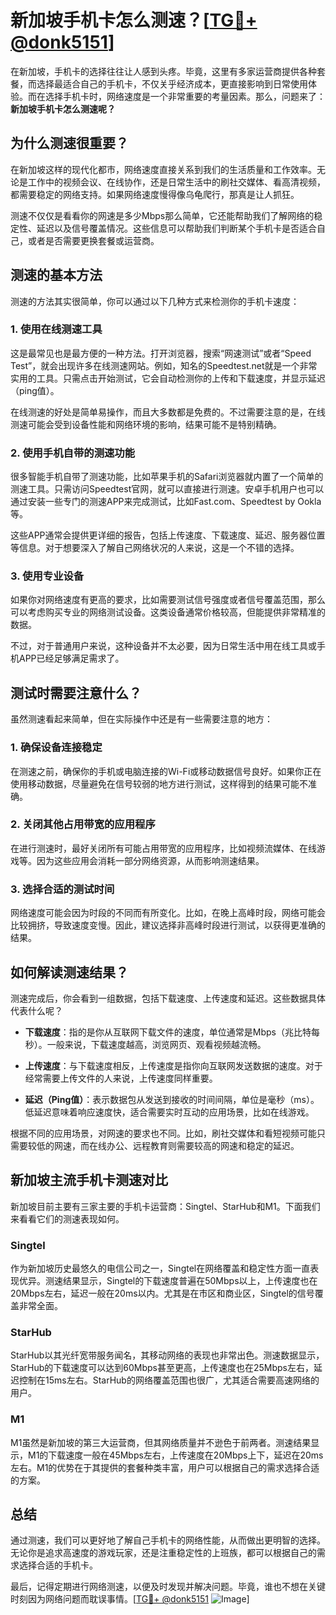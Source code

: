 # 新加坡手机卡怎么测速？[[TG💪+ @donk5151](https://t.me/s/donk5151)]

在新加坡，手机卡的选择往往让人感到头疼。毕竟，这里有多家运营商提供各种套餐，而选择最适合自己的手机卡，不仅关乎经济成本，更直接影响到日常使用体验。而在选择手机卡时，网络速度是一个非常重要的考量因素。那么，问题来了：**新加坡手机卡怎么测速呢？**

## 为什么测速很重要？

在新加坡这样的现代化都市，网络速度直接关系到我们的生活质量和工作效率。无论是工作中的视频会议、在线协作，还是日常生活中的刷社交媒体、看高清视频，都需要稳定的网络支持。如果网络速度慢得像乌龟爬行，那真是让人抓狂。

测速不仅仅是看看你的网速是多少Mbps那么简单，它还能帮助我们了解网络的稳定性、延迟以及信号覆盖情况。这些信息可以帮助我们判断某个手机卡是否适合自己，或者是否需要更换套餐或运营商。

## 测速的基本方法

测速的方法其实很简单，你可以通过以下几种方式来检测你的手机卡速度：

### 1. 使用在线测速工具

这是最常见也是最方便的一种方法。打开浏览器，搜索“网速测试”或者“Speed Test”，就会出现许多在线测速网站。例如，知名的Speedtest.net就是一个非常实用的工具。只需点击开始测试，它会自动检测你的上传和下载速度，并显示延迟（ping值）。

在线测速的好处是简单易操作，而且大多数都是免费的。不过需要注意的是，在线测速可能会受到设备性能和网络环境的影响，结果可能不是特别精确。

### 2. 使用手机自带的测速功能

很多智能手机自带了测速功能，比如苹果手机的Safari浏览器就内置了一个简单的测速工具。只需访问Speedtest官网，就可以直接进行测速。安卓手机用户也可以通过安装一些专门的测速APP来完成测试，比如Fast.com、Speedtest by Ookla等。

这些APP通常会提供更详细的报告，包括上传速度、下载速度、延迟、服务器位置等信息。对于想要深入了解自己网络状况的人来说，这是一个不错的选择。

### 3. 使用专业设备

如果你对网络速度有更高的要求，比如需要测试信号强度或者信号覆盖范围，那么可以考虑购买专业的网络测试设备。这类设备通常价格较高，但能提供非常精准的数据。

不过，对于普通用户来说，这种设备并不太必要，因为日常生活中用在线工具或手机APP已经足够满足需求了。

## 测试时需要注意什么？

虽然测速看起来简单，但在实际操作中还是有一些需要注意的地方：

### 1. 确保设备连接稳定

在测速之前，确保你的手机或电脑连接的Wi-Fi或移动数据信号良好。如果你正在使用移动数据，尽量避免在信号较弱的地方进行测试，这样得到的结果可能不准确。

### 2. 关闭其他占用带宽的应用程序

在进行测速时，最好关闭所有可能占用带宽的应用程序，比如视频流媒体、在线游戏等。因为这些应用会消耗一部分网络资源，从而影响测速结果。

### 3. 选择合适的测试时间

网络速度可能会因为时段的不同而有所变化。比如，在晚上高峰时段，网络可能会比较拥挤，导致速度变慢。因此，建议选择非高峰时段进行测试，以获得更准确的结果。

## 如何解读测速结果？

测速完成后，你会看到一组数据，包括下载速度、上传速度和延迟。这些数据具体代表什么呢？

- **下载速度**：指的是你从互联网下载文件的速度，单位通常是Mbps（兆比特每秒）。一般来说，下载速度越高，浏览网页、观看视频越流畅。
  
- **上传速度**：与下载速度相反，上传速度是指你向互联网发送数据的速度。对于经常需要上传文件的人来说，上传速度同样重要。

- **延迟（Ping值）**：表示数据包从发送到接收的时间间隔，单位是毫秒（ms）。低延迟意味着响应速度快，适合需要实时互动的应用场景，比如在线游戏。

根据不同的应用场景，对网速的要求也不同。比如，刷社交媒体和看短视频可能只需要较低的网速，而在线办公、远程教育则需要较高的网速和稳定的延迟。

## 新加坡主流手机卡测速对比

新加坡目前主要有三家主要的手机卡运营商：Singtel、StarHub和M1。下面我们来看看它们的测速表现如何。

### Singtel

作为新加坡历史最悠久的电信公司之一，Singtel在网络覆盖和稳定性方面一直表现优异。测速结果显示，Singtel的下载速度普遍在50Mbps以上，上传速度也在20Mbps左右，延迟一般在20ms以内。尤其是在市区和商业区，Singtel的信号覆盖非常全面。

### StarHub

StarHub以其光纤宽带服务闻名，其移动网络的表现也非常出色。测速数据显示，StarHub的下载速度可以达到60Mbps甚至更高，上传速度也在25Mbps左右，延迟控制在15ms左右。StarHub的网络覆盖范围也很广，尤其适合需要高速网络的用户。

### M1

M1虽然是新加坡的第三大运营商，但其网络质量并不逊色于前两者。测速结果显示，M1的下载速度一般在45Mbps左右，上传速度在20Mbps上下，延迟在20ms左右。M1的优势在于其提供的套餐种类丰富，用户可以根据自己的需求选择合适的方案。

## 总结

通过测速，我们可以更好地了解自己手机卡的网络性能，从而做出更明智的选择。无论你是追求高速度的游戏玩家，还是注重稳定性的上班族，都可以根据自己的需求选择合适的手机卡。

最后，记得定期进行网络测速，以便及时发现并解决问题。毕竟，谁也不想在关键时刻因为网络问题而耽误事情。[[TG💪+ @donk5151](https://t.me/s/donk5151) ![Image](https://i.postimg.cc/rwNCRYN7/Snipaste-2025-04-30-17-27-05.png)]